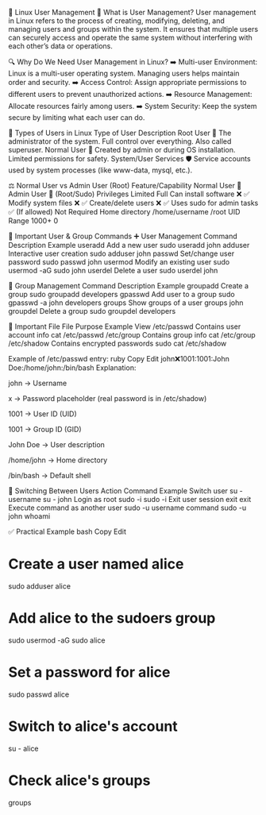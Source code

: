 
👥 Linux User Management
📌 What is User Management?
User management in Linux refers to the process of creating, modifying, deleting, and managing users and groups within the system. It ensures that multiple users can securely access and operate the same system without interfering with each other’s data or operations.

🔍 Why Do We Need User Management in Linux?
➡️ Multi-user Environment: Linux is a multi-user operating system. Managing users helps maintain order and security.
➡️ Access Control: Assign appropriate permissions to different users to prevent unauthorized actions.
➡️ Resource Management: Allocate resources fairly among users.
➡️ System Security: Keep the system secure by limiting what each user can do.

👤 Types of Users in Linux
Type of User	Description
Root User 👑	The administrator of the system. Full control over everything. Also called superuser.
Normal User 🙂	Created by admin or during OS installation. Limited permissions for safety.
System/User Services 🛡️	Service accounts used by system processes (like www-data, mysql, etc.).

⚖️ Normal User vs Admin User (Root)
Feature/Capability	Normal User 🙂	Admin User 👑 (Root/Sudo)
Privileges	Limited	Full
Can install software	❌	✅
Modify system files	❌	✅
Create/delete users	❌	✅
Uses sudo for admin tasks	✅ (If allowed)	Not Required
Home directory	/home/username	/root
UID Range	1000+	0

🔧 Important User & Group Commands
➕ User Management
Command	Description	Example
useradd	Add a new user	sudo useradd john
adduser	Interactive user creation	sudo adduser john
passwd	Set/change user password	sudo passwd john
usermod	Modify an existing user	sudo usermod -aG sudo john
userdel	Delete a user	sudo userdel john

👥 Group Management
Command	Description	Example
groupadd	Create a group	sudo groupadd developers
gpasswd	Add user to a group	sudo gpasswd -a john developers
groups	Show groups of a user	groups john
groupdel	Delete a group	sudo groupdel developers

📂 Important File
File	Purpose	Example View
/etc/passwd	Contains user account info	cat /etc/passwd
/etc/group	Contains group info	cat /etc/group
/etc/shadow	Contains encrypted passwords	sudo cat /etc/shadow

Example of /etc/passwd entry:
ruby
Copy
Edit
john:x:1001:1001:John Doe:/home/john:/bin/bash
Explanation:

john → Username

x → Password placeholder (real password is in /etc/shadow)

1001 → User ID (UID)

1001 → Group ID (GID)

John Doe → User description

/home/john → Home directory

/bin/bash → Default shell

🔄 Switching Between Users
Action	Command	Example
Switch user	su - username	su - john
Login as root	sudo -i	sudo -i
Exit user session	exit	exit
Execute command as another user	sudo -u username command	sudo -u john whoami

✅ Practical Example
bash
Copy
Edit
# Create a user named alice
sudo adduser alice  

# Add alice to the sudoers group
sudo usermod -aG sudo alice  

# Set a password for alice
sudo passwd alice  

# Switch to alice's account
su - alice  

# Check alice's groups
groups
